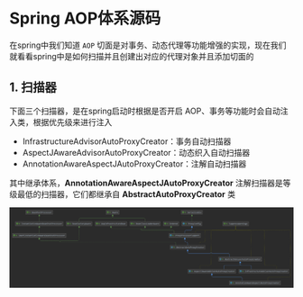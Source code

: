 # Spring AOP体系源码

在spring中我们知道 `AOP` 切面是对事务、动态代理等功能增强的实现，现在我们就看看spring中是如何扫描并且创建出对应的代理对象并且添加切面的

 ## 1. 扫描器

下面三个扫描器，是在spring启动时根据是否开启 AOP、事务等功能时会自动注入类，根据优先级来进行注入

- InfrastructureAdvisorAutoProxyCreator：事务自动扫描器
- AspectJAwareAdvisorAutoProxyCreator：动态织入自动扫描器
- AnnotationAwareAspectJAutoProxyCreator：注解自动扫描器

其中继承体系，**AnnotationAwareAspectJAutoProxyCreator** 注解扫描器是等级最低的扫描器，它们都继承自 **AbstractAutoProxyCreator** 类

![](images/AnnotationAwareAspectJAutoProxyCreator.png)

